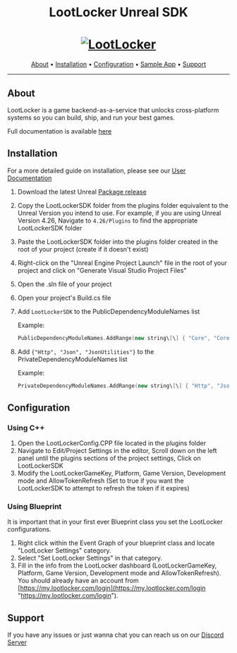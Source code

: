 <h1 align="center">LootLocker Unreal SDK</h1>

<h1 align="center">
  <a href="https://www.lootlocker.io/"><img src="https://s3.eu-west-1.amazonaws.com/cdn.lootlocker.io/public/lootlocker-github-bg.png" alt="LootLocker"></a>
</h1>

<p align="center">
  <a href="#about">About</a> •
  <a href="#Installation">Installation</a> •
  <a href="#configuration">Configuration</a> •
  <a href="#sample-app">Sample App</a> •
  <a href="#support">Support</a>
</p>

---

## About

LootLocker is a game backend-as-a-service that unlocks cross-platform systems so you can build, ship, and run your best games.

Full documentation is available [here](https://docs.lootlocker.com/)

## Installation

For a more detailed guide on installation, please see our [User Documentation](https://docs.lootlocker.com/getting-started/unreal-tutorials/getting-started-with-unreal)

1. Download the latest Unreal [Package release](https://github.com/LootLocker/unreal-sdk/releases)
2. Copy the LootLockerSDK folder from the plugins folder equivalent to the Unreal Version you intend to use. For example, if you are using Unreal Version 4.26, Navigate to `4.26/Plugins` to find the appropriate LootLockerSDK folder
3. Paste the LootLockerSDK folder into the plugins folder created in the root of your project (create if it doesn't exist)
4. Right-click on the "Unreal Engine Project Launch" file in the root of your project and click on "Generate Visual Studio Project Files"
5. Open the .sln file of your project
6. Open your project's Build.cs file
7. Add `LootLockerSDK` to the PublicDependencyModuleNames list

    Example: 
    ```cpp
    PublicDependencyModuleNames.AddRange(new string\[\] { "Core", "CoreUObject", "Engine", "InputCore", "LootLockerSDK" });
    ```
8. Add `{"Http", "Json", "JsonUtilities"}` to the PrivateDependencyModuleNames list

    Example: 
    ```cpp
    PrivateDependencyModuleNames.AddRange(new string\[\] { "Http", "Json", "JsonUtilities" });
    ```

## Configuration

### Using C++

1. Open the LootLockerConfig.CPP file located in the plugins folder
2. Navigate to Edit/Project Settings in the editor, Scroll down on the left panel until the plugins sections of the project settings, Click on LootLockerSDK
3. Modify the LootLockerGameKey, Platform, Game Version, Development mode and AllowTokenRefresh (Set to true if you want the LootLockerSDK to attempt to refresh the token if it expires)

### Using Blueprint

It is important that in your first ever Blueprint class you set the LootLocker configurations.

1. Right click within the Event Graph of your blueprint class and locate "LootLocker Settings" category.
2. Select "Set LootLocker Settings" in that category.
3. Fill in the info from the LootLocker dashboard (LootLockerGameKey, Platform, Game Version, Development mode and AllowTokenRefresh). You should already have an account from [https://my.lootlocker.com/login](https://my.lootlocker.com/login "https://my.lootlocker.com/login").

## Support

If you have any issues or just wanna chat you can reach us on our [Discord Server](https://discord.lootlocker.com/)
